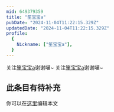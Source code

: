```yaml
---
mid: 649379359
title: "笙宝宝a"
pubDate: "2024-11-04T11:22:15.329Z"
updatedDate: "2024-11-04T11:22:15.329Z"
profile:
  {
    Nickname: ["笙宝宝a"],
  }
---
```


关注[笙宝宝a](https://space.bilibili.com/649379359)谢谢喵~ 关注[笙宝宝a](https://space.bilibili.com/649379359)谢谢喵~

## 此条目有待补充
你可以在[这里](https://github.com/Yuhanawa/VTuber.ICU-Content/edit/master/v/笙宝宝a/index.md)编辑本文
